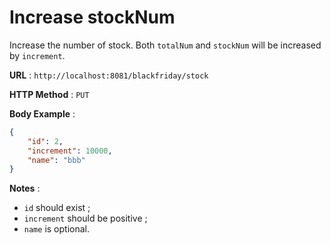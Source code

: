 # Increase stockNum

Increase the number of stock. Both `totalNum` and `stockNum` will be increased by `increment`. 

**URL** : `http://localhost:8081/blackfriday/stock`

**HTTP Method** : `PUT`

**Body Example** : 
```json
{
    "id": 2,
    "increment": 10000,
    "name": "bbb"
}
```

**Notes** :
* `id` should exist ;
* `increment` should be positive ;
* `name` is optional.
